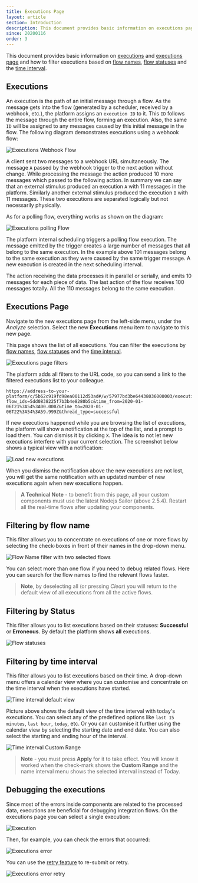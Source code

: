 ```yaml
---
title: Executions Page
layout: article
section: Introduction
description: This document provides basic information on executions page and how to filter executions based on flow names, flow statuses and the time interval.
since: 20200116
order: 3
---
```


This document provides basic information on [executions](#executions) and
[executions page](#executions-page) and how to filter executions based on
[flow names](#filtering-by-flow-name), [flow statuses](#filtering-by-status)
and the [time interval](#filtering-by-time-interval).

## Executions

An execution is the path of an initial message through a flow. As the message
gets into the flow (generated by a scheduler, received by a webhook, etc.), the platform
assigns an `execution ID` to it. This `ID` follows the message through the entire flow,
forming an execution. Also, the same `ID` will be assigned to any messages caused
by this initial message in the flow. The following diagram demonstrates executions
using a webhook flow:

![Executions Webhook Flow](/assets/img/getting-started/exec-page/exec1.png)

A client sent two messages to a webhook URL simultaneously. The message `A`
passed by the webhook trigger to the next action without change. While processing the
message the action produced 10 more messages which passed to the following
action. In summary we can say that an external stimulus produced an execution `A`
with 11 messages in the platform. Similarly another external stimulus
produced the execution `B` with 11 messages. These two executions are separated
logically but not necessarily physically.

As for a polling flow, everything works as shown on the diagram:

![Executions polling Flow](/assets/img/getting-started/exec-page/exec2.png)

The platform internal scheduling triggers a polling flow execution. The message
emitted by the trigger creates a large number of messages that all belong to the same
execution. In the example above 101 messages belong to the same execution as they
were caused by the same trigger message. A new execution is created in the
next scheduling interval.

The action receiving the data processes it in parallel or serially, and emits
10 messages for each piece of data. The last action of the flow receives 100
messages totally. All the 110 messages belong to the same execution.


## Executions Page

Navigate to the new executions page from the left-side menu, under the *Analyze* selection.
Select the new **Executions** menu item to navigate to this new page.

This page shows the list of all executions. You can filter the executions
by [flow names](#filtering-by-flow-name), [flow statuses](#filtering-by-status)
and the [time interval](#filtering-by-time-interval).

![Executions page filters](/assets/img/getting-started/exec-page/exec-filters.gif)

The platform adds all filters to the URL code, so you can send a link to the filtered
executions list to your colleague.

```
https://address-to-your-platform/c/5b62c919fd98ea00112d53ad#/w/57977bd3be64438036000003/executions?flow_ids=5dd0838225f7b3b4e8280b5c&time_from=2020-01-06T21%3A54%3A00.000Z&time_to=2020-01-06T22%3A54%3A59.999Z&thread_type=successful
```

If new executions happened while you are browsing the list of executions, the platform
will show a notification at the top of the list, and a prompt to load them. You can dismiss
it by clicking `X`. The idea is to not let new executions interfere with
your current selection. The screenshot below shows a typical view with a notification:

![Load new executions](/assets/img/getting-started/exec-page/executions-load-new.png)

When you dismiss the notification above the new executions are not lost, you will
get the same notification with an updated number of new executions again when new
executions happen.

> **A Technical Note** - to benefit from this page, all your custom components
> must use the latest Nodejs Sailor (above 2.5.4). Restart all the
> real-time flows after updating your components.

## Filtering by flow name

This filter allows you to concentrate on executions of one or more flows by selecting
the check-boxes in front of their names in the drop-down menu.

![Flow Name filter with two selected flows](/assets/img/getting-started/exec-page/executions-filter-flow-name.png)

You can select more than one flow if you need to debug related flows.
Here you can search for the flow names to find the relevant flows faster.

> **Note**, by deselecting all (or pressing *Clear*) you will return to the default
> view of all executions from all the active flows.

## Filtering by Status

This filter allows you to list executions based on their statuses:
**Successful** or **Erroneous**. By default the platform shows **all** executions.

![Flow statuses](/assets/img/getting-started/exec-page/executions-filter-statuses.png)

## Filtering by time interval

This filter allows you to list executions based on their time. A drop-down menu
offers a calendar view where you can customise and concentrate on the time interval
when the executions have started.

![Time interval default view](/assets/img/getting-started/exec-page/executions-filter-time-interval01.png)

Picture above shows the default view of the time interval with today's executions.
You can select any of the predefined options like `last 15 minutes`, `last hour`,
`today`, etc. Or you can customise it further using the calendar view by selecting
the starting date and end date. You can also select the starting and ending hour
of the interval.

![Time interval Custom Range](/assets/img/getting-started/exec-page/executions-filter-time-interval02.png)

> **Note** - you must press **Apply** for it to take effect. You will know it worked
> when the check-mark shows the **Custom Range** and the name interval menu shows
> the selected interval instead of Today.


## Debugging the executions

Since most of the errors inside components are related to the processed data, executions
are beneficial for debugging integration flows. On the executions page you can
select a single execution:

![Execution](/assets/img/getting-started/exec-page/exec-retry1.png)

Then, for example, you can check the errors that occurred:

![Executions error](/assets/img/getting-started/exec-page/exec-retry2.png)

You can use the [retry feature](/guides/error-retry) to re-submit or retry.

![Executions error retry](/assets/img/getting-started/exec-page/exec-retry3.png)

